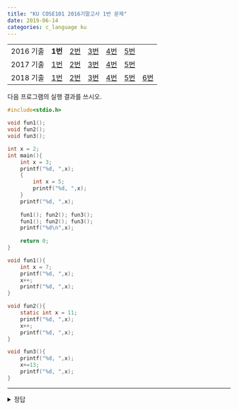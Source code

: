 ```yaml
---
title: "KU COSE101 2016기말고사 1번 문제"
date: 2019-06-14
categories: c_language ku
---
```


| | | | | | | |
|:---------:|:---:|:---:|:---:|:---:|:---:|-----|
| 2016 기출 | **1번** | [2번](https://detegice.github.io/COSE101-2016Final-Pro2) | [3번](https://detegice.github.io/COSE101-2016Final-Pro3) | [4번](https://detegice.github.io/COSE101-2016Final-Pro4) | [5번](https://detegice.github.io/COSE101-2016Final-Pro5) |     |
| 2017 기출 | [1번](https://detegice.github.io/COSE101-2017Final-Pro1) | [2번](https://detegice.github.io/COSE101-2017Final-Pro2) | [3번](https://detegice.github.io/COSE101-2017Final-Pro3) | [4번](https://detegice.github.io/COSE101-2017Final-Pro4) | [5번](https://detegice.github.io/COSE101-2017Final-Pro5) |     |
| 2018 기출 | [1번](https://detegice.github.io/COSE101-2018Final-Pro1) | [2번](https://detegice.github.io/COSE101-2018Final-Pro2) | [3번](https://detegice.github.io/COSE101-2018Final-Pro3) | [4번](https://detegice.github.io/COSE101-2018Final-Pro4) | [5번](https://detegice.github.io/COSE101-2018Final-Pro5) | [6번](https://detegice.github.io/COSE101-2018Final-Pro6) |

다음 프로그램의 실행 결과를 쓰시오.

~~~c
#include<stdio.h>

void fun1();
void fun2();
void fun3();

int x = 2;
int main(){
	int x = 3;
	printf("%d, ",x);
	{
		int x = 5;
		printf("%d, ",x);
	}
	printf("%d, ",x);
	
	fun1(); fun2(); fun3();
	fun1(); fun2(); fun3();
	printf("%d\n",x);
	
	return 0;
}

void fun1(){
	int x = 7;
	printf("%d, ",x);
	x++;
	printf("%d, ",x);
}

void fun2(){
	static int x = 11;
	printf("%d, ",x);
	x++;
	printf("%d, ",x);
}

void fun3(){
	printf("%d, ",x);
	x+=13;
	printf("%d, ",x);
}
~~~

***

<details><summary>정답</summary>

{% highlight text %}
3, 5, 3, 7, 8, 11, 12, 2, 15, 7, 8, 12, 13, 15, 28, 3

1) 3 : main::x의 3
2) 5 : main함수 안에 중괄호 블록 안의 x 5
3) 3 : main::x의 3
4) 7 : fun1::x의 7
5) 8 : fun1::x가 1이 더해졌기 때문에 8
6) 11 : fun2::x의 11
7) 12 : fun2::x가 1이 더해졌기 때문에 12
8) 2 : global::x의 2
9) 15 : global::x가 13이 더해졌기 때문에 15
10) 7 : fun1::x의 7
11) 8 : fun1::x가 1이 더해졌기 때문에 8
12) 12 : fun2::x는 static 변수이기 때문에 전에 저장되있던 fun2::x의 값인 12가 출력
13) 13 : fun2::x가 1이 더해졌기 때문에 13
14) 15 : global::x의 15
15) 28 : global::x가 13이 더해졌기 때문에 28
16) 3 : main::x의 3

{% endhighlight %}

</details>
